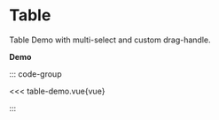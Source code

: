 # Table

Table Demo with multi-select and custom drag-handle.

<script setup>
  import 'dndrxjs/dist/styles.css'
  import { defineClientComponent } from 'vitepress'

  const TableDemo = defineClientComponent(() => import('./table-demo.vue'))
</script>

**Demo**

<TableDemo></TableDemo>

::: code-group

<<< table-demo.vue{vue}

:::
